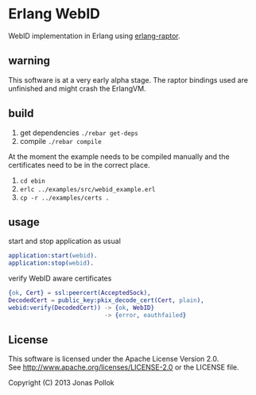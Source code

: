 # Erlang WebID
WebID implementation in Erlang using [erlang-raptor](https://github.com/jonasp/erlang-raptor).

## warning
This software is at a very early alpha stage.
The raptor bindings used are unfinished and might crash the ErlangVM. 

## build
1. get dependencies ``./rebar get-deps``
2. compile ``./rebar compile``

At the moment the example needs to be compiled manually and the certificates need to be in the correct place.
1. ``cd ebin``
2. ``erlc ../examples/src/webid_example.erl``
3. ``cp -r ../examples/certs .``

## usage
start and stop application as usual
```erlang
application:start(webid).
application:stop(webid).
```

verify WebID aware certificates
```erlang
{ok, Cert} = ssl:peercert(AcceptedSock),
DecodedCert = public_key:pkix_decode_cert(Cert, plain),
webid:verify(DecodedCert)) -> {ok, WebID}
			               -> {error, eauthfailed}
```

## License
This software is licensed under the Apache License Version 2.0.  
See http://www.apache.org/licenses/LICENSE-2.0 or the LICENSE file.

Copyright (C) 2013 Jonas Pollok
